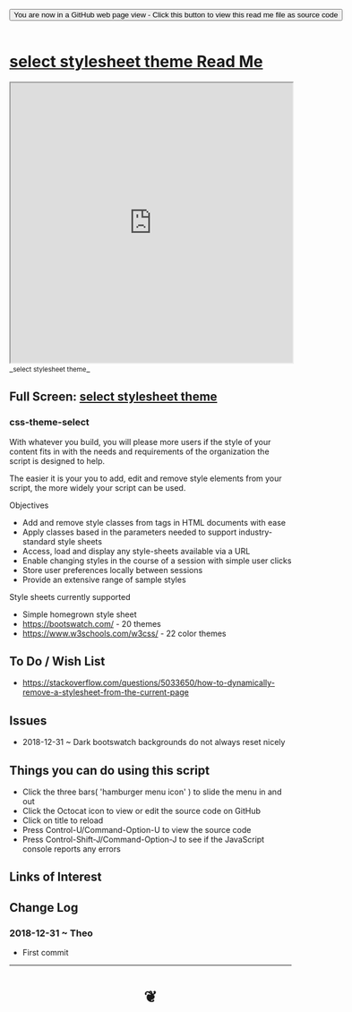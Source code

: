 
<span style=display:none; >[You are now in a GitHub source code view - click this link to view Read Me file as a web page]( https://pushme-pullyou.github.io/#tootoo-templates/cookbook/select-stylesheet-theme/README.md "View file as a web page." ) </span>

<div><input type=button class = "btn btn-secondary btn-sm" onclick=window.location.href="https://github.com/pushme-pullyou/pushme-pullyou.github.io/blob/master/tootoo-templates/cookbook/select-stylesheet-theme/README.md"
value="You are now in a GitHub web page view - Click this button to view this read me file as source code" ></div>

<br>

# [select stylesheet theme Read Me]( #tootoo-templates/cookbook/select-stylesheet-theme/README.md )


<iframe src=https://pushme-pullyou.github.io/tootoo-templates/cookbook/select-stylesheet-theme/tootoo-templates/cookbook/select-stylesheet-theme.html width=100% height=500px >Iframes are not viewable in GitHub source code views</iframe>
_<small>select stylesheet theme</small>_

## Full Screen: [select stylesheet theme]( https://pushme-pullyou.github.io/tootoo-templates/cookbook/select-stylesheet-theme/tootoo-templates/cookbook/select-stylesheet-theme.html )



### css-theme-select

With whatever you build, you will please more users if the style of your content fits in with the needs and requirements of the organization the script is designed to help.

The easier it is your you to add, edit and remove style elements from your script, the more widely your script can be used.

Objectives

* Add and remove style classes from tags in HTML documents with ease
* Apply classes based in the parameters needed to support industry-standard style sheets
* Access, load and display any style-sheets available via a URL
* Enable changing styles in the course of a session with simple user clicks
* Store user preferences locally between sessions
* Provide an extensive range of sample styles


Style sheets currently supported

* Simple homegrown style sheet
* https://bootswatch.com/ - 20 themes
* https://www.w3schools.com/w3css/ - 22 color themes



## To Do / Wish List

* https://stackoverflow.com/questions/5033650/how-to-dynamically-remove-a-stylesheet-from-the-current-page

## Issues

* 2018-12-31 ~ Dark bootswatch backgrounds do not always reset nicely


## Things you can do using this script

* Click the three bars( 'hamburger menu icon' ) to slide the menu in and out
* Click the Octocat icon to view or edit the source code on GitHub
* Click on title to reload
* Press Control-U/Command-Option-U to view the source code
* Press Control-Shift-J/Command-Option-J to see if the JavaScript console reports any errors


## Links of Interest



## Change Log

### 2018-12-31 ~ Theo

* First commit


***

# <center title="hello!" ><a href=javascript:window.scrollTo(0,0); style=text-decoration:none; > ❦ </a></center>

